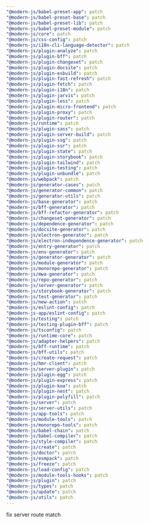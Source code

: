 ```yaml
---
"@modern-js/babel-preset-app": patch
"@modern-js/babel-preset-base": patch
"@modern-js/babel-preset-lib": patch
"@modern-js/babel-preset-module": patch
"@modern-js/core": patch
"@modern-js/css-config": patch
"@modern-js/i18n-cli-language-detector": patch
"@modern-js/plugin-analyze": patch
"@modern-js/plugin-bff": patch
"@modern-js/plugin-changeset": patch
"@modern-js/plugin-docsite": patch
"@modern-js/plugin-esbuild": patch
"@modern-js/plugin-fast-refresh": patch
"@modern-js/plugin-fetch": patch
"@modern-js/plugin-i18n": patch
"@modern-js/plugin-jarvis": patch
"@modern-js/plugin-less": patch
"@modern-js/plugin-micro-frontend": patch
"@modern-js/plugin-proxy": patch
"@modern-js/plugin-router": patch
"@modern-js/runtime": patch
"@modern-js/plugin-sass": patch
"@modern-js/plugin-server-build": patch
"@modern-js/plugin-ssg": patch
"@modern-js/plugin-ssr": patch
"@modern-js/plugin-state": patch
"@modern-js/plugin-storybook": patch
"@modern-js/plugin-tailwind": patch
"@modern-js/plugin-testing": patch
"@modern-js/plugin-unbundle": patch
"@modern-js/webpack": patch
"@modern-js/generator-cases": patch
"@modern-js/generator-common": patch
"@modern-js/generator-utils": patch
"@modern-js/base-generator": patch
"@modern-js/bff-generator": patch
"@modern-js/bff-refactor-generator": patch
"@modern-js/changeset-generator": patch
"@modern-js/dependence-generator": patch
"@modern-js/docsite-generator": patch
"@modern-js/electron-generator": patch
"@modern-js/electron-independence-generator": patch
"@modern-js/entry-generator": patch
"@modern-js/env-generator": patch
"@modern-js/generator-generator": patch
"@modern-js/module-generator": patch
"@modern-js/monorepo-generator": patch
"@modern-js/mwa-generator": patch
"@modern-js/repo-generator": patch
"@modern-js/server-generator": patch
"@modern-js/storybook-generator": patch
"@modern-js/test-generator": patch
"@modern-js/new-action": patch
"@modern-js/eslint-config": patch
"@modern-js-app/eslint-config": patch
"@modern-js/testing": patch
"@modern-js/testing-plugin-bff": patch
"@modern-js/tsconfig": patch
"@modern-js/runtime-core": patch
"@modern-js/adapter-helpers": patch
"@modern-js/bff-runtime": patch
"@modern-js/bff-utils": patch
"@modern-js/create-request": patch
"@modern-js/hmr-client": patch
"@modern-js/server-plugin": patch
"@modern-js/plugin-egg": patch
"@modern-js/plugin-express": patch
"@modern-js/plugin-koa": patch
"@modern-js/plugin-nest": patch
"@modern-js/plugin-polyfill": patch
"@modern-js/server": patch
"@modern-js/server-utils": patch
"@modern-js/app-tools": patch
"@modern-js/module-tools": patch
"@modern-js/monorepo-tools": patch
"@modern-js/babel-chain": patch
"@modern-js/babel-compiler": patch
"@modern-js/style-compiler": patch
"@modern-js/create": patch
"@modern-js/doctor": patch
"@modern-js/esmpack": patch
"@modern-js/freeze": patch
"@modern-js/load-config": patch
"@modern-js/module-tools-hooks": patch
"@modern-js/plugin": patch
"@modern-js/types": patch
"@modern-js/update": patch
"@modern-js/utils": patch
---
```


fix server route match
